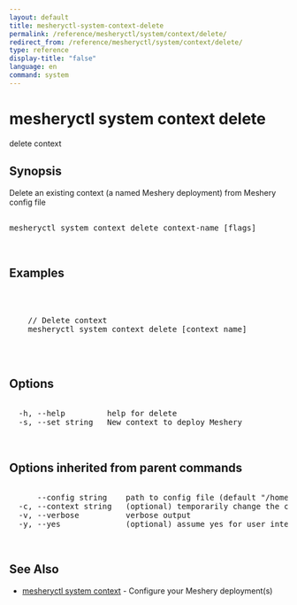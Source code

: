 ```yaml
---
layout: default
title: mesheryctl-system-context-delete
permalink: /reference/mesheryctl/system/context/delete/
redirect_from: /reference/mesheryctl/system/context/delete/
type: reference
display-title: "false"
language: en
command: system
---
```


# mesheryctl system context delete

delete context

## Synopsis

Delete an existing context (a named Meshery deployment) from Meshery config file

<pre class='codeblock-pre'>
<div class='codeblock'>
mesheryctl system context delete context-name [flags]

</div>
</pre> 

## Examples

<pre class='codeblock-pre'>
<div class='codeblock'>


	// Delete context
	mesheryctl system context delete [context name]
	

</div>
</pre> 

## Options

<pre class='codeblock-pre'>
<div class='codeblock'>
  -h, --help         help for delete
  -s, --set string   New context to deploy Meshery

</div>
</pre>

## Options inherited from parent commands

<pre class='codeblock-pre'>
<div class='codeblock'>
      --config string    path to config file (default "/home/admin-pc/.meshery/config.yaml")
  -c, --context string   (optional) temporarily change the current context.
  -v, --verbose          verbose output
  -y, --yes              (optional) assume yes for user interactive prompts.

</div>
</pre>

## See Also

* [mesheryctl system context](context/)	 - Configure your Meshery deployment(s)

